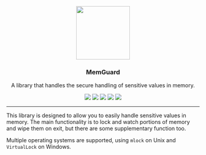 <p align="center">
  <img src="https://cdn.rawgit.com/libeclipse/memguard/master/logo.svg" height="140" />
  <h3 align="center">MemGuard</h3>
  <p align="center">A library that handles the secure handling of sensitive values in memory.</p>
  <p align="center">
    <a href="https://travis-ci.org/libeclipse/memguard"><img src="https://travis-ci.org/libeclipse/memguard.svg?branch=master"></a>
    <a href="https://ci.appveyor.com/project/libeclipse/memguard/branch/master"><img src="https://ci.appveyor.com/api/projects/status/g6cg347cam7lli5m/branch/master?svg=true"></a>
    <a href="https://dependencyci.com/github/libeclipse/memguard"><img src="https://dependencyci.com/github/libeclipse/memguard/badge"></a>
    <a href="https://godoc.org/github.com/libeclipse/memguard"><img src="https://godoc.org/github.com/libeclipse/memguard?status.svg"></a>
    <a href="https://goreportcard.com/report/github.com/libeclipse/memguard"><img src="https://goreportcard.com/badge/github.com/libeclipse/memguard"></a>
  </p>
</p>

---

This library is designed to allow you to easily handle sensitive values in memory. The main functionality is to lock and watch portions of memory and wipe them on exit, but there are some supplementary function too.

Multiple operating systems are supported, using `mlock` on Unix and `VirtualLock` on Windows.
